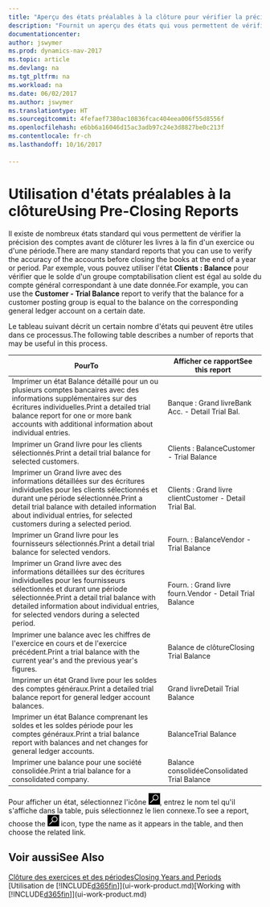 ```yaml
---
title: "Aperçu des états préalables à la clôture pour vérifier la précision de compte"
description: "Fournit un aperçu des états qui vous permettent de vérifier la précision des comptes avant de clôturer les livres à la fin d'un exercice ou d'une période."
documentationcenter: 
author: jswymer
ms.prod: dynamics-nav-2017
ms.topic: article
ms.devlang: na
ms.tgt_pltfrm: na
ms.workload: na
ms.date: 06/02/2017
ms.author: jswymer
ms.translationtype: HT
ms.sourcegitcommit: 4fefaef7380ac10836fcac404eea006f55d8556f
ms.openlocfilehash: e6bb6a16046d15ac3adb97c24e3d8827be0c213f
ms.contentlocale: fr-ch
ms.lasthandoff: 10/16/2017

---
```

# <a name="using-pre-closing-reports"></a><span data-ttu-id="20897-103">Utilisation d'états préalables à la clôture</span><span class="sxs-lookup"><span data-stu-id="20897-103">Using Pre-Closing Reports</span></span>
<span data-ttu-id="20897-104">Il existe de nombreux états standard qui vous permettent de vérifier la précision des comptes avant de clôturer les livres à la fin d'un exercice ou d'une période.</span><span class="sxs-lookup"><span data-stu-id="20897-104">There are many standard reports that you can use to verify the accuracy of the accounts before closing the books at the end of a year or period.</span></span> <span data-ttu-id="20897-105">Par exemple, vous pouvez utiliser l'état **Clients : Balance** pour vérifier que le solde d'un groupe comptabilisation client est égal au solde du compte général correspondant à une date donnée.</span><span class="sxs-lookup"><span data-stu-id="20897-105">For example, you can use the **Customer - Trial Balance** report to verify that the balance for a customer posting group is equal to the balance on the corresponding general ledger account on a certain date.</span></span>

<span data-ttu-id="20897-106">Le tableau suivant décrit un certain nombre d'états qui peuvent être utiles dans ce processus.</span><span class="sxs-lookup"><span data-stu-id="20897-106">The following table describes a number of reports that may be useful in this process.</span></span>

| <span data-ttu-id="20897-107">Pour</span><span class="sxs-lookup"><span data-stu-id="20897-107">To</span></span> | <span data-ttu-id="20897-108">Afficher ce rapport</span><span class="sxs-lookup"><span data-stu-id="20897-108">See this report</span></span> |
| --- | --- |
| <span data-ttu-id="20897-109">Imprimer un état Balance détaillé pour un ou plusieurs comptes bancaires avec des informations supplémentaires sur des écritures individuelles.</span><span class="sxs-lookup"><span data-stu-id="20897-109">Print a detailed trial balance report for one or more bank accounts with additional information about individual entries.</span></span> |<span data-ttu-id="20897-110">Banque : Grand livre</span><span class="sxs-lookup"><span data-stu-id="20897-110">Bank Acc. - Detail Trial Bal.</span></span> |
| <span data-ttu-id="20897-111">Imprimer un Grand livre pour les clients sélectionnés.</span><span class="sxs-lookup"><span data-stu-id="20897-111">Print a detail trial balance for selected customers.</span></span> |<span data-ttu-id="20897-112">Clients : Balance</span><span class="sxs-lookup"><span data-stu-id="20897-112">Customer - Trial Balance</span></span> |
| <span data-ttu-id="20897-113">Imprimer un Grand livre avec des informations détaillées sur des écritures individuelles pour les clients sélectionnés et durant une période sélectionnée.</span><span class="sxs-lookup"><span data-stu-id="20897-113">Print a detail trial balance with detailed information about individual entries, for selected customers during a selected period.</span></span> |<span data-ttu-id="20897-114">Clients : Grand livre client</span><span class="sxs-lookup"><span data-stu-id="20897-114">Customer - Detail Trial Bal.</span></span> |
| <span data-ttu-id="20897-115">Imprimer un Grand livre pour les fournisseurs sélectionnés.</span><span class="sxs-lookup"><span data-stu-id="20897-115">Print a detail trial balance for selected vendors.</span></span> |<span data-ttu-id="20897-116">Fourn. : Balance</span><span class="sxs-lookup"><span data-stu-id="20897-116">Vendor - Trial Balance</span></span> |
| <span data-ttu-id="20897-117">Imprimer un Grand livre avec des informations détaillées sur des écritures individuelles pour les fournisseurs sélectionnés et durant une période sélectionnée.</span><span class="sxs-lookup"><span data-stu-id="20897-117">Print a detail trial balance with detailed information about individual entries, for selected vendors during a selected period.</span></span> |<span data-ttu-id="20897-118">Fourn. : Grand livre fourn.</span><span class="sxs-lookup"><span data-stu-id="20897-118">Vendor - Detail Trial Balance</span></span> |
| <span data-ttu-id="20897-119">Imprimer une balance avec les chiffres de l'exercice en cours et de l'exercice précédent.</span><span class="sxs-lookup"><span data-stu-id="20897-119">Print a trial balance with the current year's and the previous year's figures.</span></span> |<span data-ttu-id="20897-120">Balance de clôture</span><span class="sxs-lookup"><span data-stu-id="20897-120">Closing Trial Balance</span></span> |
| <span data-ttu-id="20897-121">Imprimer un état Grand livre pour les soldes des comptes généraux.</span><span class="sxs-lookup"><span data-stu-id="20897-121">Print a detailed trial balance report for general ledger account balances.</span></span> |<span data-ttu-id="20897-122">Grand livre</span><span class="sxs-lookup"><span data-stu-id="20897-122">Detail Trial Balance</span></span> |
| <span data-ttu-id="20897-123">Imprimer un état Balance comprenant les soldes et les soldes période pour les comptes généraux.</span><span class="sxs-lookup"><span data-stu-id="20897-123">Print a trial balance report with balances and net changes for general ledger accounts.</span></span> |<span data-ttu-id="20897-124">Balance</span><span class="sxs-lookup"><span data-stu-id="20897-124">Trial Balance</span></span> |
| <span data-ttu-id="20897-125">Imprimer une balance pour une société consolidée.</span><span class="sxs-lookup"><span data-stu-id="20897-125">Print a trial balance for a consolidated company.</span></span> |<span data-ttu-id="20897-126">Balance consolidée</span><span class="sxs-lookup"><span data-stu-id="20897-126">Consolidated Trial Balance</span></span> |

<span data-ttu-id="20897-127">Pour afficher un état, sélectionnez l'icône ![Page ou état pour la recherche](media/ui-search/search_small.png "Page ou état pour la recherche"), entrez le nom tel qu'il s'affiche dans la table, puis sélectionnez le lien connexe.</span><span class="sxs-lookup"><span data-stu-id="20897-127">To see a report, choose the ![Search for Page or Report](media/ui-search/search_small.png "Search for Page or Report icon") icon, type the name as it appears in the table, and then choose the related link.</span></span>

## <a name="see-also"></a><span data-ttu-id="20897-128">Voir aussi</span><span class="sxs-lookup"><span data-stu-id="20897-128">See Also</span></span>
[<span data-ttu-id="20897-129">Clôture des exercices et des périodes</span><span class="sxs-lookup"><span data-stu-id="20897-129">Closing Years and Periods</span></span>](year-close-years-periods.md)  
<span data-ttu-id="20897-130">[Utilisation de [!INCLUDE[d365fin](includes/d365fin_md.md)]](ui-work-product.md)</span><span class="sxs-lookup"><span data-stu-id="20897-130">[Working with [!INCLUDE[d365fin](includes/d365fin_md.md)]](ui-work-product.md)</span></span>


